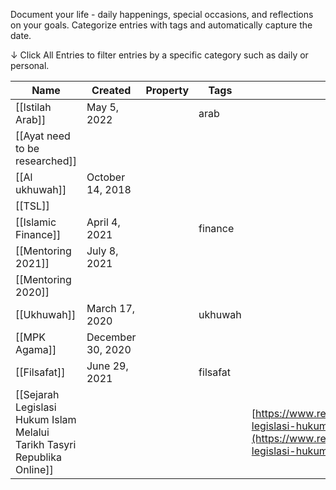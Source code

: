 Document your life - daily happenings, special occasions, and reflections on your goals.
Categorize entries with tags and automatically capture the date.

↓ Click All Entries to filter entries by a specific category such as daily or personal.

|Name|Created|Property|Tags|URL|
|---|---|---|---|---|
|[[Istilah Arab]]|May 5, 2022||arab||
|[[Ayat need to be researched]]|||||
|[[Al ukhuwah]]|October 14, 2018||||
|[[TSL]]|||||
|[[Islamic Finance]]|April 4, 2021||finance||
|[[Mentoring 2021]]|July 8, 2021||||
|[[Mentoring 2020]]|||||
|[[Ukhuwah]]|March 17, 2020||ukhuwah||
|[[MPK Agama]]|December 30, 2020||||
|[[Filsafat]]|June 29, 2021||filsafat||
|[[Sejarah Legislasi Hukum Islam Melalui Tarikh Tasyri Republika Online]]||||[https://www.republika.co.id/berita/pys3k4385/sejarah-legislasi-hukum-islam-melalui-tarikh-tasyri](https://www.republika.co.id/berita/pys3k4385/sejarah-legislasi-hukum-islam-melalui-tarikh-tasyri)|